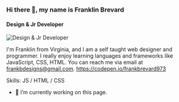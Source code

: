 ### Hi there 👋, my name is Franklin Brevard 
#### Design & Jr Developer
![Design & Jr Developer](https://scontent-iad3-1.xx.fbcdn.net/v/t1.6435-9/132818042_10159246016476654_2738148395001518386_n.jpg?_nc_cat=101&ccb=1-5&_nc_sid=e3f864&_nc_ohc=M2qgdc7KxUwAX8HL2Mu&tn=IYNA3M72AHoWx2dW&_nc_ht=scontent-iad3-1.xx&oh=e4cde0973e29cdea541e587f5c000272&oe=61BBCDF6)

I'm Franklin from Virginia, and I am a self taught web designer and programmer. I really enjoy learning languages and frameworks like JavaScript, CSS, HTML. You can reach me via email at frankbdesigns@gmail.com. https://codepen.io/frankbrevard973

Skills:  JS / HTML / CSS

- 🔭 I’m currently working on this page. 




